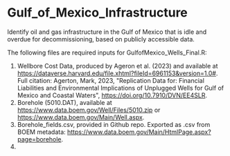 # Gulf_of_Mexico_Infrastructure
Identify oil and gas infrastructure in the Gulf of Mexico that is idle and overdue for decommissioning, based on publicly accessible data.


The following files are required inputs for GulfofMexico_Wells_Final.R:
  1) Wellbore Cost Data, produced by Ageron et al. (2023) and available at https://dataverse.harvard.edu/file.xhtml?fileId=6961153&version=1.0#. Full citation: Agerton, Mark, 2023, "Replication Data for: Financial Liabilities and Environmental Implications of Unplugged Wells for Gulf of Mexico and Coastal Waters", https://doi.org/10.7910/DVN/EE4SLR.
  2) Borehole (5010.DAT), available at https://www.data.boem.gov/Well/Files/5010.zip or https://www.data.boem.gov/Main/Well.aspx. 
  3) Borehole_fields.csv, provided in Github repo. Exported as .csv from BOEM metadata: https://www.data.boem.gov/Main/HtmlPage.aspx?page=borehole.
  4) 
